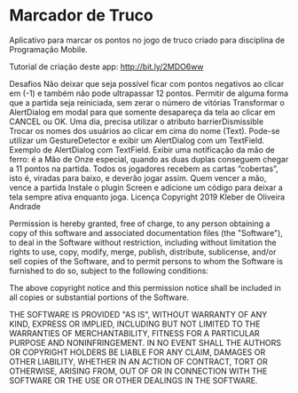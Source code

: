 # Marcador de Truco

Aplicativo para marcar os pontos no jogo de truco criado para disciplina de Programação Mobile.

Tutorial de criação deste app: http://bit.ly/2MDO6ww

Desafios
 Não deixar que seja possível ficar com pontos negativos ao clicar em (-1) e também não pode ultrapassar 12 pontos.
 Permitir de alguma forma que a partida seja reiniciada, sem zerar o número de vitórias
 Transformar o AlertDialog em modal para que somente desapareça da tela ao clicar em CANCEL ou OK. Uma dia, precisa utilizar o atributo barrierDismissible
 Trocar os nomes dos usuários ao clicar em cima do nome (Text). Pode-se utilizar um GestureDetector e exibir um AlertDialog com um TextField. Exemplo de AlertDialog com TextField.
 Exibir uma notificação da mão de ferro: é a Mão de Onze especial, quando as duas duplas conseguem chegar a 11 pontos na partida. Todos os jogadores recebem as cartas “cobertas”, isto é, viradas para baixo, e deverão jogar assim. Quem vencer a mão, vence a partida
 Instale o plugin Screen e adicione um código para deixar a tela sempre ativa enquanto joga.
Licença
Copyright 2019 Kleber de Oliveira Andrade

Permission is hereby granted, free of charge, to any person obtaining a copy
of this software and associated documentation files (the "Software"), to deal
in the Software without restriction, including without limitation the rights
to use, copy, modify, merge, publish, distribute, sublicense, and/or sell
copies of the Software, and to permit persons to whom the Software is
furnished to do so, subject to the following conditions:

The above copyright notice and this permission notice shall be included in all
copies or substantial portions of the Software.

THE SOFTWARE IS PROVIDED "AS IS", WITHOUT WARRANTY OF ANY KIND, EXPRESS OR
IMPLIED, INCLUDING BUT NOT LIMITED TO THE WARRANTIES OF MERCHANTABILITY,
FITNESS FOR A PARTICULAR PURPOSE AND NONINFRINGEMENT. IN NO EVENT SHALL THE
AUTHORS OR COPYRIGHT HOLDERS BE LIABLE FOR ANY CLAIM, DAMAGES OR OTHER
LIABILITY, WHETHER IN AN ACTION OF CONTRACT, TORT OR OTHERWISE, ARISING FROM,
OUT OF OR IN CONNECTION WITH THE SOFTWARE OR THE USE OR OTHER DEALINGS IN THE
SOFTWARE.
